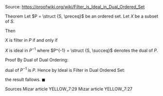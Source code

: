 # 

Source: https://proofwiki.org/wiki/Filter_is_Ideal_in_Dual_Ordered_Set

Theorem
Let $P = \struct {S, \preceq}$ be an ordered set.
Let $X$ be a subset of $S$.

Then

$X$ is filter in $P$
if and only if

$X$ is ideal in $P^{-1}$
where $P^{-1} = \struct {S, \succeq}$ denotes the dual of $P$.


Proof
By Dual of Dual Ordering:

dual of $P^{-1}$ is $P$.
Hence by Ideal is Filter in Dual Ordered Set:

the result fallows.
$\blacksquare$


Sources
Mizar article YELLOW_7:29
Mizar article YELLOW_7:27




